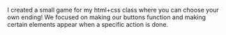 I created a small game for my html+css class where you can choose your own ending! We focused on making our buttons function and making certain elements appear when a specific action is done.
